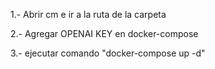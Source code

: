 1.- Abrir cm e ir a la ruta de la carpeta

2.- Agregar OPENAI KEY en docker-compose

3.- ejecutar comando "docker-compose up -d"
